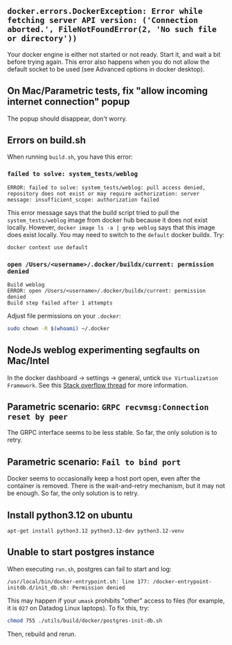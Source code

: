 ## `docker.errors.DockerException: Error while fetching server API version: ('Connection aborted.', FileNotFoundError(2, 'No such file or directory'))`

Your docker engine is either not started or not ready. Start it, and wait a bit before trying again. This error also happens when you do not allow the default socket to be used (see Advanced options in docker desktop).

## On Mac/Parametric tests, fix "allow incoming internet connection" popup

The popup should disappear, don't worry.

## Errors on build.sh

When running `build.sh`, you have this error:

### `failed to solve: system_tests/weblog`

```
ERROR: failed to solve: system_tests/weblog: pull access denied, repository does not exist or may require authorization: server message: insufficient_scope: authorization failed
```

This error message says that the build script tried to pull the `system_tests/weblog` image from docker hub because it does not exist locally. However, `docker image ls -a | grep weblog` says that this image does exist locally. You may need to switch to the `default` docker buildx. Try:

```bash
docker context use default
```

### `open /Users/<username>/.docker/buildx/current: permission denied`

```
Build weblog
ERROR: open /Users/<username>/.docker/buildx/current: permission denied
Build step failed after 1 attempts
```

Adjust file permissions on your `.docker`:

```bash
sudo chown -R $(whoami) ~/.docker
```

## NodeJs weblog experimenting segfaults on Mac/Intel

In the docker dashboard -> settings -> general, untick `Use Virtualization Framework`. See this [Stack overflow thread](https://stackoverflow.com/questions/76735062/segmentation-fault-in-node-js-application-running-in-docker) for more information.

## Parametric scenario: `GRPC recvmsg:Connection reset by peer`

The GRPC interface seems to be less stable. So far, the only solution is to retry.

## Parametric scenario: `Fail to bind port`

Docker seems to occasionally keep a host port open, even after the container is removed. There is the wait-and-retry mechanism, but it may not be enough. So far, the only solution is to retry.

## Install python3.12 on ubuntu

`apt-get install python3.12 python3.12-dev python3.12-venv`

## Unable to start postgres instance

When executing `run.sh`, postgres can fail to start and log:

```
/usr/local/bin/docker-entrypoint.sh: line 177: /docker-entrypoint-initdb.d/init_db.sh: Permission denied
```

This may happen if your `umask` prohibits "other" access to files (for example, it is `027` on Datadog Linux laptops). To fix this, try:

```bash
chmod 755 ./utils/build/docker/postgres-init-db.sh
```

Then, rebuild and rerun.
